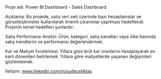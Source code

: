 Proje adı: Power BI Dashboard - Sales Dashboard

Açıklama: Bu projede, satış veri seti üzerinde bazı hesaplamalar ve görselleştirmeler kullanılarak önemli çıkarımlar yapılması hedeflendi. Projenin temel hedefleri şunlardır:

 Satış Performansı Analizi: Ürün, kategori, satış kanalları veya ülke bazında satış trendlerini ve performansı değerlendirmek.
 
 Kar ve Maliyet İncelemesi: Yıllara göre brüt kar oranlarını hesaplayarak en karlı dönemleri belirlemek. Yıllara göre maliyetlerde yaşanan değişimleri gözlemlemek.
 
İletişim: www.linkedin.com/in/sudeceliktas
